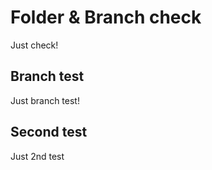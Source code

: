 # Folder & Branch check 
Just check!



## Branch test
Just branch test!

## Second test
Just 2nd test
